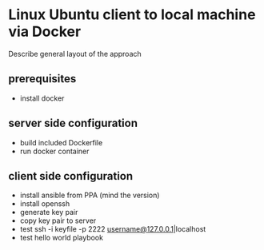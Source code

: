 # Linux Ubuntu client to local machine via Docker

Describe general layout of the approach

## prerequisites

- install docker

## server side configuration

- build included Dockerfile
- run docker container

## client side configuration

- install ansible from PPA (mind the version)
- install openssh
- generate key pair
- copy key pair to server
- test ssh -i keyfile -p 2222 username@127.0.0.1|localhost
- test hello world playbook
